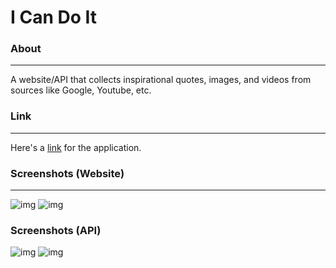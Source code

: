# I Can Do It

### About
---
A website/API that collects inspirational quotes, images, and videos from sources like Google, Youtube, etc.

### Link
---
Here's a [link]() for the application.

### Screenshots (Website)
---
![img](https://i.imgur.com/0a5LVF1.png)
![img](https://i.imgur.com/oT5lvJI.png)

### Screenshots (API)
![img](https://i.imgur.com/NlHGzvy.png)
![img](https://i.imgur.com/bwFHI1U.png)
